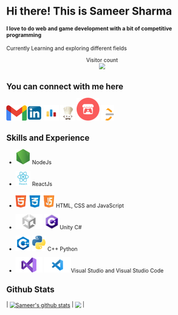 # Hi there! This is Sameer Sharma
#### I love to do web and game development with a bit of competitive programming
Currently Learning and exploring different fields
<p align="center"> 
  Visitor count<br>
  <img src="https://profile-counter.glitch.me/SameerSharma-57/count.svg" />
</p>
 

## You can connect with me here

  [<img src='images\Gmail.png' alt='Gmail' height='40'>](ssjpr57@gmail.com)[<img src='images\linkedin.png' alt='linkedin' height='40'>](https://www.linkedin.com/in/sameer-sharma-673121230/)  [<img src='images\codeforces.png' alt='codeforces' height='40'>](https://codeforces.com/profile/Sameer_sharma)  [<img src='images\codechef.png' alt='codechef' height='40'>](https://www.codechef.com/users/sameer_sharma)  [<img src='images\itch.io.png' alt='itch-dot-io' height='60'>](https://itch.io/profile/sameer-sharma)  [<img src='images\LeetCode_logo_white_no_text.svg.png' alt='leetcode' height='40'>](https://leetcode.com/user3673P/)  


## Skills and Experience  
- [<img src='images\Nodejs.png' alt='NodeJs' height='40'>](https://nodejs.org/en/about) NodeJs
- [<img src='images\reactjs.png' alt='ReactJs' height='40'>](https://react.dev/) ReactJs
- [<img src='images\html_css_js.png' alt='HTML CSS JS' height='40'>](https://react.dev/) HTML, CSS and JavaScript


- [<img src='images\unity.png' alt='Unity' height='40'>](https://unity.com/) [<img src='images\c_sharp.png' alt='C#' height='40'>](https://learn.microsoft.com/en-us/dotnet/csharp/)Unity C#


- [<img src='images\cpp.png' alt='C++' height='40'>](https://isocpp.org/) [<img src='images\python.png' alt='Python' height='40'>](https://www.python.org/about/)  C++ Python
-  [<img src='images\vs.png' alt='VS' height='40'>](https://visualstudio.microsoft.com/) [<img src='images\vscode.png' alt='VS code' height='40'>](https://code.visualstudio.com/)Visual Studio and Visual Studio Code 




<!-- [<img src='images\csharp.png' alt='C Sharp' height='40'>](https://learn.microsoft.com/en-us/dotnet/csharp/) -->








## Github Stats
  | <a href="https://github.com/SameerSharma-57/github-readme-stats"><img align="center" src="https://github-readme-stats.vercel.app/api?username=SameerSharma-57&show_icons=true&include_all_commits=true&theme=buefy&hide_border=true" alt="Sameer's github stats" /></a> | <a href="https://github.com/SameerSharma-57/github-readme-stats"><img align="center" src="https://github-readme-stats.vercel.app/api/top-langs/?username=SameerSharma-57&layout=compact&theme=buefy&hide_border=true" /></a> |


